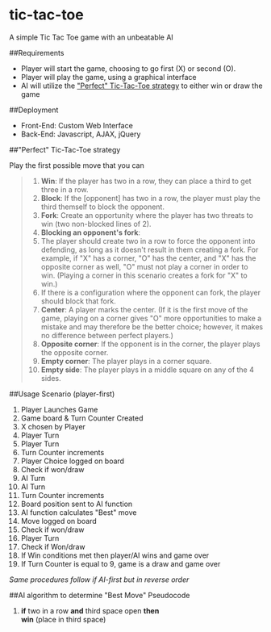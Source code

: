 tic-tac-toe
===========

A simple Tic Tac Toe game with an unbeatable AI

##Requirements

* Player will start the game, choosing to go first (X) or second (O).
* Player will play the game, using a graphical interface
* AI will utilize the ["Perfect" Tic-Tac-Toe strategy](http://en.wikipedia.org/wiki/Tic-tac-toe#Strategy) to either win or draw the game

##Deployment

+ Front-End: Custom Web Interface
+ Back-End: Javascript, AJAX, jQuery

##"Perfect" Tic-Tac-Toe strategy

Play the first possible move that you can

>1. **Win**: If the player has two in a row, they can place a third to get three in a row.
>2. **Block**: If the [opponent] has two in a row, the player must play the third themself to block the opponent.
>3. **Fork**: Create an opportunity where the player has two threats to win (two non-blocked lines of 2).
>4. **Blocking an opponent's fork**:
>  1. The player should create two in a row to force the opponent into defending, as long as it doesn't result in them creating a fork. For example, if "X" has a corner, "O" has the center, and "X" has the opposite corner as well, "O" must not play a corner in order to win. (Playing a corner in this scenario creates a fork for "X" to win.)
>  2. If there is a configuration where the opponent can fork, the player should block that fork.
>5. **Center**: A player marks the center. (If it is the first move of the game, playing on a corner gives "O" more opportunities to make a mistake and may therefore be the better choice; however, it makes no difference between perfect players.)
>6. **Opposite corner**: If the opponent is in the corner, the player plays the opposite corner.
>7. **Empty corner**: The player plays in a corner square.
>8. **Empty side**: The player plays in a middle square on any of the 4 sides.

##Usage Scenario (player-first)

1. Player Launches Game
  1. Game board & Turn Counter Created
  2. X chosen by Player
  3. Player Turn
2. Player Turn
  1. Turn Counter increments
  2. Player Choice logged on board
  3. Check if won/draw
  4. AI Turn
3. AI Turn
  2. Turn Counter increments
  3. Board position sent to AI function
  4. AI function calculates "Best" move
  5. Move logged on board
  6. Check if won/draw
  7. Player Turn
4. Check if Won/draw
  1. If Win conditions met then player/AI wins and game over
  2. If Turn Counter is equal to 9, game is a draw and game over


*Same procedures follow if AI-first but in reverse order*

##AI algorithm to determine "Best Move" Pseudocode

1. **if** two in a row **and** third space open **then**  
  **win** (place in third space)
  
  
  
